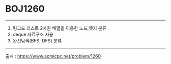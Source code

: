 # BOJ1260
-------------------------------------------------
1. 링크드 리스트 2차원 배열을 이용한 노드,엣지 분류
2. deque 자료구조 사용
3. 완전탐색(BFS, DFS) 분류
-------------------------------------------------
출처 : https://www.acmicpc.net/problem/1260
